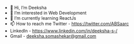 - 👋 Hi, I’m Deeksha
- 👀 I’m interested in Web Development
- 🌱 I’m currently learning ReactJs
- 📫 How to reach me Twitter - https://twitter.com/ABSaarc 
- LinkedIn - https://www.linkedin.com/in/deeksha-s-/
- Gmail - deeksha.somashekar@gmail.com 

<!---
98deeksha/98deeksha is a ✨ special ✨ repository because its `README.md` (this file) appears on your GitHub profile.
You can click the Preview link to take a look at your changes.
--->
